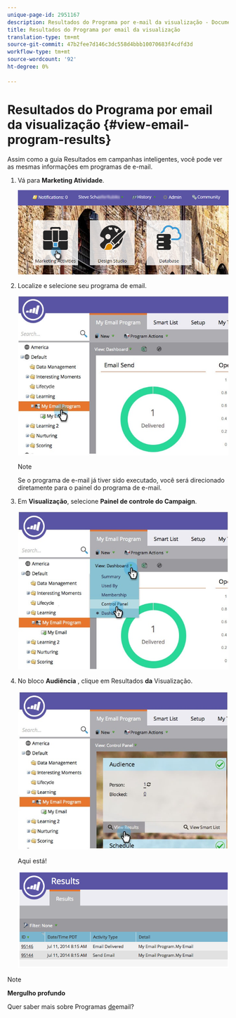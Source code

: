 ```yaml
---
unique-page-id: 2951167
description: Resultados do Programa por e-mail da visualização - Documentos do Marketing - Documentação do produto
title: Resultados do Programa por email da visualização
translation-type: tm+mt
source-git-commit: 47b2fee7d146c3dc558d4bbb10070683f4cdfd3d
workflow-type: tm+mt
source-wordcount: '92'
ht-degree: 0%

---
```



# Resultados do Programa por email da visualização {#view-email-program-results}

Assim como a guia Resultados em campanhas inteligentes, você pode ver as mesmas informações em programas de e-mail.

1. Vá para **Marketing Atividade**.

   ![](assets/login-marketing-activities-2.png)

1. Localize e selecione seu programa de email.

   ![](assets/selectemailprogram3.jpg)

   >[!NOTE]
   >
   >Se o programa de e-mail já tiver sido executado, você será direcionado diretamente para o painel do programa de e-mail.

1. Em **Visualização**, selecione **Painel de controle do Campaign**.

   ![](assets/controlpanelview.jpg)

1. No bloco **Audiência** , clique em Resultados **da** Visualização.

   ![](assets/audiencetile.jpg)

   Aqui está!

   ![](assets/image2014-9-22-11-3a15-3a49.png)

>[!NOTE]
>
>**Mergulho profundo**
>
>Quer saber mais sobre Programas [de](http://docs.marketo.com/display/docs/email+program+actions)email?

